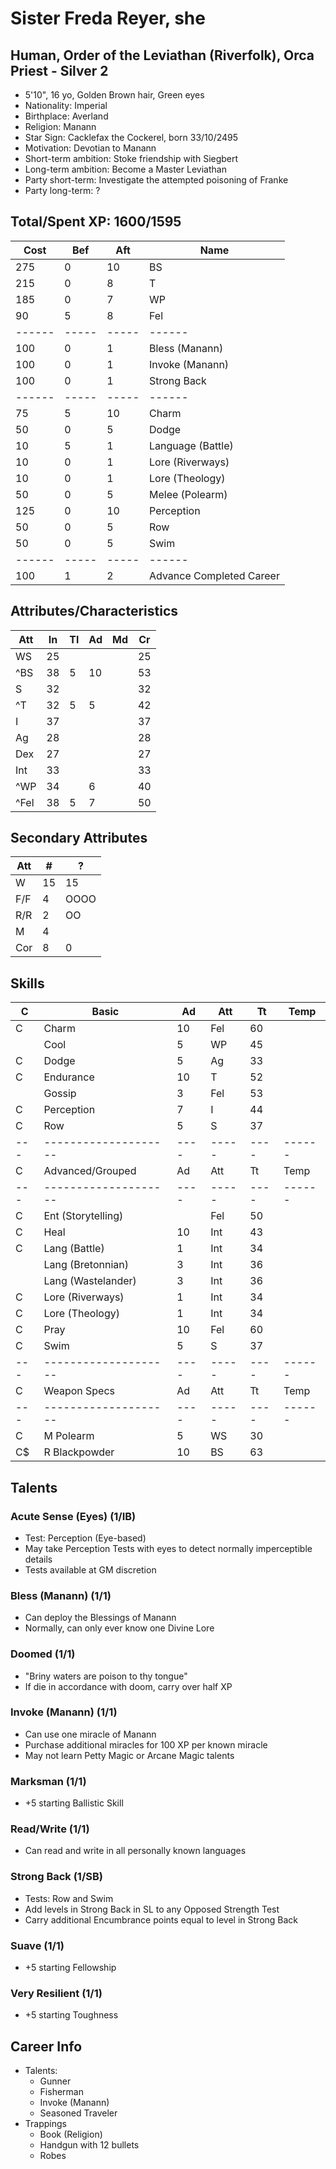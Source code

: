 # Sister Freda Reyer, she
## Human, Order of the Leviathan (Riverfolk), Orca Priest - Silver 2
- 5'10", 16 yo, Golden Brown hair, Green eyes
- Nationality: Imperial
- Birthplace: Averland
- Religion: Manann
- Star Sign: Cacklefax the Cockerel, born 33/10/2495
- Motivation: Devotian to Manann
- Short-term ambition: Stoke friendship with Siegbert
- Long-term ambition: Become a Master Leviathan
- Party short-term: Investigate the attempted poisoning of Franke
- Party long-term: ?

## Total/Spent XP: 1600/1595
| Cost | Bef | Aft | Name
|------|-----|-----|------
|  275 |   0 |  10 | BS
|  215 |   0 |   8 | T
|  185 |   0 |   7 | WP
|   90 |   5 |   8 | Fel
|------|-----|-----|------
|  100 |   0 |   1 | Bless (Manann)
|  100 |   0 |   1 | Invoke (Manann)
|  100 |   0 |   1 | Strong Back
|------|-----|-----|------
|   75 |   5 |  10 | Charm
|   50 |   0 |   5 | Dodge
|   10 |   5 |   1 | Language (Battle)
|   10 |   0 |   1 | Lore (Riverways)
|   10 |   0 |   1 | Lore (Theology)
|   50 |   0 |   5 | Melee (Polearm)
|  125 |   0 |  10 | Perception
|   50 |   0 |   5 | Row
|   50 |   0 |   5 | Swim
|------|-----|-----|------
|  100 |   1 |   2 | Advance Completed Career

## Attributes/Characteristics
| Att | In | Tl | Ad | Md | Cr |
|-----|----|----|----|----|----|
| WS  | 25 |    |    |    | 25 |
|^BS  | 38 |  5 | 10 |    | 53 |
| S   | 32 |    |    |    | 32 |
|^T   | 32 |  5 |  5 |    | 42 |
| I   | 37 |    |    |    | 37 |
| Ag  | 28 |    |    |    | 28 |
| Dex | 27 |    |    |    | 27 |
| Int | 33 |    |    |    | 33 |
|^WP  | 34 |    |  6 |    | 40 |
|^Fel | 38 |  5 |  7 |    | 50 |

## Secondary Attributes
| Att | #  | ? |
|-----|----|---|
| W   | 15 | 15
| F/F | 4  | OOOO
| R/R | 2  | OO
| M   | 4  |
| Cor | 8  | 0

## Skills
| C | Basic              | Ad | Att | Tt | Temp
|---|--------------------|----|-----|----|------
| C | Charm              | 10 | Fel | 60 |
|   | Cool               |  5 | WP  | 45 |
| C | Dodge              |  5 | Ag  | 33 |
| C | Endurance          | 10 | T   | 52 |
|   | Gossip             |  3 | Fel | 53 |
| C | Perception         |  7 | I   | 44 |
| C | Row                |  5 | S   | 37 |
|---|--------------------|----|-----|----|------
| C | Advanced/Grouped   | Ad | Att | Tt | Temp
|---|--------------------|----|-----|----|------
| C | Ent (Storytelling) |    | Fel | 50 |
| C | Heal               | 10 | Int | 43 |
| C | Lang (Battle)      |  1 | Int | 34 |
|   | Lang (Bretonnian)  |  3 | Int | 36 |
|   | Lang (Wastelander) |  3 | Int | 36 |
| C | Lore (Riverways)   |  1 | Int | 34 |
| C | Lore (Theology)    |  1 | Int | 34 |
| C | Pray               | 10 | Fel | 60 |
| C | Swim               |  5 | S   | 37 |
|---|--------------------|----|-----|----|------
| C | Weapon Specs       | Ad | Att | Tt | Temp
|---|--------------------|----|-----|----|------
| C | M Polearm          |  5 | WS  | 30 |
| C$| R Blackpowder      | 10 | BS  | 63 |

## Talents
### Acute Sense (Eyes) (1/IB)
- Test: Perception (Eye-based)
- May take Perception Tests with eyes to detect normally imperceptible details
- Tests available at GM discretion

### Bless (Manann) (1/1)
- Can deploy the Blessings of Manann
- Normally, can only ever know one Divine Lore

### Doomed (1/1)
- "Briny waters are poison to thy tongue"
- If die in accordance with doom, carry over half XP

### Invoke (Manann) (1/1)
- Can use one miracle of Manann
- Purchase additional miracles for 100 XP per known miracle
- May not learn Petty Magic or Arcane Magic talents

### Marksman (1/1)
- +5 starting Ballistic Skill

### Read/Write (1/1)
- Can read and write in all personally known languages

### Strong Back (1/SB)
- Tests: Row and Swim
- Add levels in Strong Back in SL to any Opposed Strength Test
- Carry additional Encumbrance points equal to level in Strong Back

### Suave (1/1)
- +5 starting Fellowship

### Very Resilient (1/1)
- +5 starting Toughness

## Career Info
- Talents:
    - Gunner
    - Fisherman
    - Invoke (Manann)
    - Seasoned Traveler
- Trappings
    - Book (Religion)
    - Handgun with 12 bullets
    - Robes
